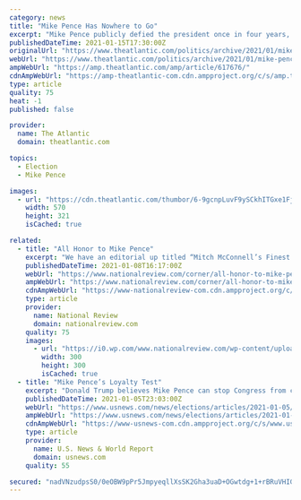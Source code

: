 ```yaml
---
category: news
title: "Mike Pence Has Nowhere to Go"
excerpt: "Mike Pence publicly defied the president once in four years, and for that solitary show of independence, his own political future could be all but finished. The vice president’s journey from acolyte to outcast seems inconceivable."
publishedDateTime: 2021-01-15T17:30:00Z
originalUrl: "https://www.theatlantic.com/politics/archive/2021/01/mike-pences-career-over/617676/"
webUrl: "https://www.theatlantic.com/politics/archive/2021/01/mike-pences-career-over/617676/"
ampWebUrl: "https://amp.theatlantic.com/amp/article/617676/"
cdnAmpWebUrl: "https://amp-theatlantic-com.cdn.ampproject.org/c/s/amp.theatlantic.com/amp/article/617676/"
type: article
quality: 75
heat: -1
published: false

provider:
  name: The Atlantic
  domain: theatlantic.com

topics:
  - Election
  - Mike Pence

images:
  - url: "https://cdn.theatlantic.com/thumbor/6-9gcnpLuvF9ySCkhITGxe1Fjkw=/0x415:4542x2970/570x321/media/img/mt/2021/01/GettyImages_1192941402_bw/original.jpg"
    width: 570
    height: 321
    isCached: true

related:
  - title: "All Honor to Mike Pence"
    excerpt: "We have an editorial up titled “Mitch McConnell’s Finest Hour” that also makes a nod to the admirable role which Mike Pence played in the proceedings on Wednesday. I want to underline that point because I thought Pence would recuse himself,"
    publishedDateTime: 2021-01-08T16:17:00Z
    webUrl: "https://www.nationalreview.com/corner/all-honor-to-mike-pence/"
    ampWebUrl: "https://www.nationalreview.com/corner/all-honor-to-mike-pence/amp/"
    cdnAmpWebUrl: "https://www-nationalreview-com.cdn.ampproject.org/c/s/www.nationalreview.com/corner/all-honor-to-mike-pence/amp/"
    type: article
    provider:
      name: National Review
      domain: nationalreview.com
    quality: 75
    images:
      - url: "https://i0.wp.com/www.nationalreview.com/wp-content/uploads/2020/10/pence.jpg?resize=300%2C300&ssl=1"
        width: 300
        height: 300
        isCached: true
  - title: "Mike Pence’s Loyalty Test"
    excerpt: "Donald Trump believes Mike Pence can stop Congress from certifying his election loss. It’s not true, but there could still be hell to pay when he doesn’t."
    publishedDateTime: 2021-01-05T23:03:00Z
    webUrl: "https://www.usnews.com/news/elections/articles/2021-01-05/mike-pences-loyalty-test"
    ampWebUrl: "https://www.usnews.com/news/elections/articles/2021-01-05/mike-pences-loyalty-test?context=amp"
    cdnAmpWebUrl: "https://www-usnews-com.cdn.ampproject.org/c/s/www.usnews.com/news/elections/articles/2021-01-05/mike-pences-loyalty-test?context=amp"
    type: article
    provider:
      name: U.S. News & World Report
      domain: usnews.com
    quality: 55

secured: "nadVNzudpsS0/0eOBW9pPr5JmpyeqllXsSK2Gha3uaD+OGwtdg+1+rBRuVHIGPi2P89/tqwzi+7rufzYOejcFTvsRho6C2xQT+VawQkCYN3afrtlYMSlYVPh0MvbcLFxdUV7ZfOpn992uuZ2isVMki9eHcciZdznVVAfVNyz7wN0STHR+fAjbt99ifBQAFGr4gf1xOGE9FlpPuAs80FPVIOXzQcV03+fFwC9QAqN4gRZ3c9vMfFrL/RvWY9K6BpJo2kOjrl8L9GHB0Hh+tOMtG1MX7mCoe9QeaTMcaxULMVpQYflndJF/hrv4jU4AQvPXMTd9fjmixZw7XWAz771pDkAGTsaP6dTPC51UXhF5vc=;Y0altu/BqT5cFoz+u6o4ew=="
---
```


